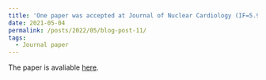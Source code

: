 ```yaml
---
title: 'One paper was accepted at Journal of Nuclear Cardiology (IF=5.952)'
date: 2021-05-04
permalink: /posts/2022/05/blog-post-11/
tags:
  - Journal paper
---
```


The paper is avaliable [here](https://link.springer.com/article/10.1007/s12350-022-02972-z).
